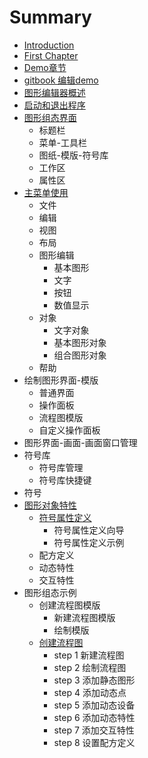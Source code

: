 # Summary

* [Introduction](README.md)
* [First Chapter](chapter1.md)
* [Demo章节](demozhang-jie.md)
* [gitbook 编辑demo](gitbook-bian-ji-demo.md)
* [图形编辑器概述](tu-xing-bian-ji-qi-gai-shu.md)
* [启动和退出程序](qi-dong-he-tui-chu-cheng-xu.md)
* [图形组态界面](tu-xing-zu-tai-jie-mian.md)
  * 标题栏
  * 菜单-工具栏
  * 图纸-模版-符号库
  * 工作区
  * 属性区
* [主菜单使用](zhu-cai-dan-shi-yong.md)
  * 文件
  * 编辑
  * 视图
  * 布局
  * 图形编辑
    * 基本图形
    * 文字
    * 按钮
    * 数值显示
  * 对象
    * 文字对象
    * 基本图形对象
    * 组合图形对象
  * 帮助
* 绘制图形界面-模版
  * 普通界面
  * 操作面板
  * 流程图模版
  * 自定义操作面板
* 图形界面-画面-画面窗口管理
* 符号库
  * 符号库管理
  * 符号库快捷键
* 符号
* [图形对象特性](tu-xing-dui-xiang-te-xing.md)
  * [符号属性定义](tu-xing-dui-xiang-te-xing/fu-hao-shu-xing-ding-yi.md)
    * 符号属性定义向导
    * 符号属性定义示例
  * 配方定义
  * 动态特性
  * 交互特性
* 图形组态示例
  * 创建流程图模版
    * 新建流程图模版
    * 绘制模版
  * [创建流程图](chuang-jian-liu-cheng-tu.md)
    * step 1 新建流程图
    * step 2 绘制流程图
    * step 3 添加静态图形
    * step 4 添加动态点
    * step 5 添加动态设备
    * step 6 添加动态特性
    * step 7 添加交互特性
    * step 8 设置配方定义

